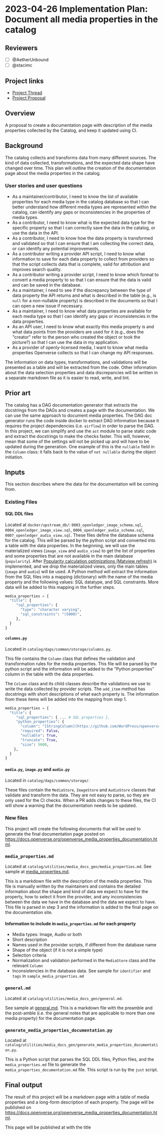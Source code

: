 # 2023-04-26 Implementation Plan: Document all media properties in the catalog

<!-- See the implementation plan guide for more information: https://github.com/WordPress/openverse/tree/19791f51c063d0979112f4b9f4eeace04c8cf5ff/docs/projects#implementation-plans-status-in-rfc -->
<!-- This template is exhaustive and may include sections which aren't relevant to your project. Feel free to remove any sections which would not be useful to have. -->

## Reviewers

<!-- Choose two people at your discretion who make sense to review this based on their existing expertise. Check in to make sure folks aren't currently reviewing more than one other proposal or RFC. -->

- [ ] @AetherUnbound
- [ ] @stacimc

## Project links

<!-- Enumerate any references to other documents/pages, including milestones and other plans -->

- [Project Thread](https://github.com/WordPress/openverse/issues/412)
- [Project Proposal](https://docs.openverse.org/projects/proposals/document_all_media_properties/20230307-project_proposal.html#description)

## Overview

<!-- A brief one or two sentence overview of the implementation being described. -->

A proposal to create a documentation page with description of the media
properties collected by the Catalog, and keep it updated using CI.

## Background

The catalog collects and transforms data from many different sources. The kind
of data collected, transformations, and the expected data shape have changed
over time. This plan will outline the creation of the documentation page about
the media properties in the catalog.

### User stories and user questions

- As a maintainer/contributor, I need to know the list of available properties
  for each media type in the catalog database so that I can better understand
  how different media types are represented within the catalog, can identify any
  gaps or inconsistencies in the properties of media types.
- As a contributor, I need to know what is the expected data type for the
  specific property so that I can correctly save the data in the catalog, or use
  the data in the API.
- As a contributor, I need to know how the data property is transformed and
  validated so that I can ensure that I am collecting the correct data, or can
  identify any potential improvements.
- As a contributor writing a provider API script, I need to know what
  information to save for each data property to collect from providers so that
  the script collects data that is complete, valid for attribution and improves
  search quality.
- As a contributor writing a provider script, I need to know which format to
  convert a media property to so that I can ensure that the data is valid and
  can be saved in the database.
- As a maintainer, I need to see if the discrepancy between the type of data
  property the API returns and what is described in the table (e.g., is `null`
  for a non-nullable property) is described in the documents so that I can open
  a new issue if necessary.
- As a maintainer, I need to know what data properties are available for each
  media type so that I can identify any gaps or inconsistencies in the data
  properties.
- As an API user, I need to know what exactly this media property is and what
  data points from the providers are used for it (e.g., does the "creator" refer
  to the person who created the object or took the picture?) so that I can use
  the data in my application.
- As a provider of openly-licensed media, I want to know what media properties
  Openverse collects so that I can change my API responses.

The information on data types, transformations, and validations will be
presented as a table and will be extracted from the code. Other information
about the data selection properties and data discrepancies will be written in a
separate markdown file as it is easier to read, write, and lint.

## Prior art

The catalog has a DAG documentation generator that extracts the docstrings from
the DAGs and creates a page with the documentation. We can use the same approach
to document media properties. The DAG doc generator runs the code inside docker
to extract DAG information because it requires the project dependencies (i.e.
`airflow`) in order to parse the DAG. In this project, we can simplify and use
the `ast` module to parse static code and extract the docstrings to make the
checks faster. This will, however, mean that some of the settings will not be
picked up and will have to be updated during the generation. One example of this
is the `nullable` field in the `Column` class: it falls back to the value of
`not nullable` during the object initiation.

## Inputs

This section describes where the data for the documentation will be coming from.

### Existing Files

#### SQL DDL files

Located at `docker/upstream_db/`: `0003_openledger_image_schema.sql`,
`0004_openledger_image_view.sql`, `0006_openledger_audio_schema.sql`,
`0007_openledger_audio_view.sql`. These files define the database schema for the
catalog. This will be parsed by the python script and converted into a table
with the data properties. In the beginning, we will use the materialized views
(`image_view` and `audio_view`) to get the list of properties and some
properties that are not available in the main database (`popularity`). After
[Popularity calculation optimizations (Matview refresh)](https://github.com/WordPress/openverse/issues/433)
is implemented, and we drop the materialized views, only the main tables
(`image` and `audio`) will be used. A Python method will extract the information
from the SQL files into a mapping (dictionary) with the name of the media
property and the following values: SQL datatype, and SQL constraints. More data
will be added to this mapping in the further steps.

```python
media_properties = {
  "title": {
     "sql_properties": {
       "type": "character varying",
       "sql_constraints": "(5000)",
     },
  }
}
```

#### `columns.py`

Located in `catalog/dags/common/storage/columns.py`.

This file contains the `Column` class that defines the validation and
transformation rules for the media properties. This file will be parsed by the
python script and the information will be added to the "Python properties"
column in the table with the data properties.

The `Column` class and its child classes describe the validations we use to
write the data collected by provider scripts. The `add_item` method has
docstrings with short descriptions of what each property is. The information
from these items will be added into the mapping from step 1.

```python
media_properties = {
  "title": {
     "sql_properties": { ... # SQL properties },
     "python_properties": {
       "column": "[StringColumn](https://github.com/WordPress/openverse/blob/b4adc87c4e3cd7c9bdc879affda17fa21791c9ad/catalog/dags/common/storage/columns.py#L361-L401)",
       "required": False,
       "nullable": True,
       "truncate": True,
       "size": 5000,
    },
  }
}
```

#### `media.py`, `image.py` and `audio.py`

Located in `catalog/dags/common/storage/`.

These files contain the `MediaStore`, `ImageStore` and `AudioStore` classes that
validate and transform the data. They are not easy to parse, so they are only
used for the CI checks. When a PR adds changes to these files, the CI will show
a warning that the documentation needs to be updated.

### New files

This project will create the following documents that will be used to generate
the final documentation page posted on
https://docs.openverse.org/openverse_media_properties_documentation.html.

### `media_properties.md`

Located at `catalog/utilities/media_docs_gen/media_properties.md`. See sample at
[media_properties.md](samples/sample_media_properties.md).

This is a markdown file with the description of the media properties. This file
is manually written by the maintainers and contains the detailed information
about the shape and kind of data we expect to have for the property, how to
select it from the provider, and any inconsistencies between the data we have in
the database and the data we expect to have. This file is parsed in step 3 and
the information is added to the final page on the documentation site.

#### Information to include in `media_properties.md` for each property

- Media types: Image, Audio or both
- Short description
- Names used in the provider scripts, if different from the database name
- Shape of the object (if it is not a simple type)
- Selection criteria
- Normalization and validation performed in the `MediaStore` class and the
  relevant `Column`
- Inconsistencies in the database data. See sample for `identifier` and `tags`
  in `sample_media_properties.md`

### `general.md`

Located at `catalog/utilities/media_docs_gen/general.md`.

See sample at [general.md](samples/sample_general.md). This is a markdown file
with the preamble and the post-amble (i.e. the general notes that are applicable
to more than one media property) for the documentation page.

### `generate_media_properties_documentation.py`

Located at
`catalog/utilities/media_docs_gen/generate_media_properties_documentation.py`.

This is a Python script that parses the SQL DDL files, Python files, and the
`media_properties.md` file to generate the `media_properties_documentation.md`
file. This script is run by the `just` script.

## Final output

The result of this project will be a markdown page with a table of media
properties and a long-form description of each property. The page will be
published on
https://docs.openverse.org/openverse_media_properties_documentation.html.

This page will be published at <url> with the title <title> "Openverse Media
Properties" .

### `media_properties_documentation.md`

Located at `documentation/catalog/media_properties_documentation.md`.

This is markdown file generated by the `just` script and contains the preamble,
the tables with the data properties, and the long-form description of the
properties from `media_properties.md`. This file is used in the CI to compare
the newly-generated file to the existing one. If there are differences, the CI
will fail and the maintainers will need to update the documentation page.

Options for URLs:

- https://docs.openverse.org/media/media_properties
- https://docs.openverse.org/media/media_in_openverse
- https://docs.openverse.org/data/media_properties

Options for titles:

- "Openverse Media Properties"
- "Media in Openverse"
- "Media Properties"

## Outlined Steps

1. Create a Python script that parses the DDL files, Python files and
   `media_properties.md` file to generate the
   `media_properties_documentation.md` file.
2. Create a `just` script that runs the Python script from step 1 and posts a
   note about how to update the documentation if there are differences.
3. Create markdown files: `general.md` and `media_properties.md` with the
   information about the media properties.
4. Create checks for changes in `MediaStore` files that will post a note about
   how to update the documentation if there are differences (in precommit).
5. Add the CI workflows to `openverse` repository CI workflows.

## Dependencies

We can use the Python standard library as possible for this project.

## Alternative (or additional) Approaches

We could also create a list of classes/functions that are used to transform the
data and run a `git diff` on them to see if there are any changes. This would be
a more manual approach and would require more maintenance.

Another option for documenting the media properties is to pass a dataclass
instead of the named parameters to the `add_item` method of the `ImageStore` and
`AudioStore`. This would make the documentation closer to code for easier
updating, and have another benefit of allowing us to check for required
properties sooner. However, this would require a lot of refactoring and if
decided on, would need to be a separate project.
